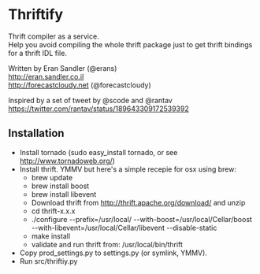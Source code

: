 Thriftify
=========

Thrift compiler as a service.    
Help you avoid compiling the whole thrift package just to get thrift bindings for a thrift IDL file.    


Written by Eran Sandler (@erans)    
http://eran.sandler.co.il    
http://forecastcloudy.net (@forecastcloudy)    

Inspired by a set of tweet by @scode and @rantav    
https://twitter.com/rantav/status/189643309172539392    

Installation
------------
- Install tornado (sudo easy_install tornado, or see http://www.tornadoweb.org/)
- Install thrift. YMMV but here's a simple recepie for osx using brew:
  - brew update
  - brew install boost
  - brew install libevent
  - Download thrift from http://thrift.apache.org/download/ and unzip
  - cd thrift-x.x.x
  - ./configure --prefix=/usr/local/ --with-boost=/usr/local/Cellar/boost --with-libevent=/usr/local/Cellar/libevent --disable-static
  - make install
  - validate and run thrift from: /usr/local/bin/thrift
- Copy prod_settings.py to settings.py (or symlink, YMMV).
- Run src/thriftiy.py


